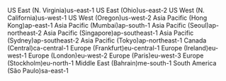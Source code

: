 US East (N. Virginia)us-east-1
US East (Ohio)us-east-2
US West (N. California)us-west-1
US West (Oregon)us-west-2
Asia Pacific (Hong Kong)ap-east-1
Asia Pacific (Mumbai)ap-south-1
Asia Pacific (Seoul)ap-northeast-2
Asia Pacific (Singapore)ap-southeast-1
Asia Pacific (Sydney)ap-southeast-2
Asia Pacific (Tokyo)ap-northeast-1
Canada (Central)ca-central-1
Europe (Frankfurt)eu-central-1
Europe (Ireland)eu-west-1
Europe (London)eu-west-2
Europe (Paris)eu-west-3
Europe (Stockholm)eu-north-1
Middle East (Bahrain)me-south-1
South America (São Paulo)sa-east-1

